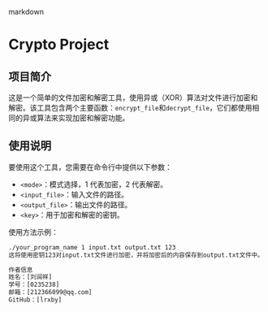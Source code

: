 markdown
# Crypto Project

## 项目简介
这是一个简单的文件加密和解密工具，使用异或（XOR）算法对文件进行加密和解密。该工具包含两个主要函数：`encrypt_file`和`decrypt_file`，它们都使用相同的异或算法来实现加密和解密功能。

## 使用说明
要使用这个工具，您需要在命令行中提供以下参数：
- `<mode>`：模式选择，1 代表加密，2 代表解密。
- `<input_file>`：输入文件的路径。
- `<output_file>`：输出文件的路径。
- `<key>`：用于加密和解密的密钥。

使用方法示例：
```bash
./your_program_name 1 input.txt output.txt 123
这将使用密钥123对input.txt文件进行加密，并将加密后的内容保存到output.txt文件中。

作者信息
姓名：[刘润祥]
学号：[0235238]
邮箱：[212366099@qq.com]
GitHub：[lrxby]

